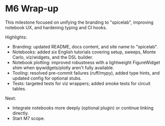 # M6 Wrap-up

This milestone focused on unifying the branding to "spicelab", improving notebook UX, and hardening typing and CI hooks.

Highlights:

- Branding: updated README, docs content, and site name to "spicelab".
- Notebooks: added six English tutorials covering setup, sweeps, Monte Carlo, viz/widgets, and the DSL builder.
- Notebook plotting: improved robustness with a lightweight FigureWidget shim when ipywidgets/plotly aren't fully available.
- Tooling: resolved pre-commit failures (ruff/mypy), added type hints, and updated config for optional stubs.
- Tests: targeted tests for viz wrappers; added smoke tests for circuit tables.

Next:

- Integrate notebooks more deeply (optional plugin) or continue linking directly.
- Start M7 scope.
